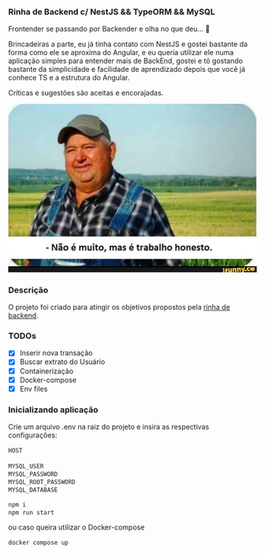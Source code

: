 ### Rinha de Backend c/ NestJS && TypeORM && MySQL

Frontender se passando por Backender e olha no que deu... 🫣

Brincadeiras a parte, eu já tinha contato com NestJS e gostei bastante da forma como ele se aproxima do Angular,
e eu queria utilizar ele numa aplicação simples para entender mais de BackEnd, gostei e tô gostando bastante da simplicidade e facilidade
de aprendizado depois que você já conhece TS e a estrutura do Angular.

Críticas e sugestões são aceitas e encorajadas.

![img.png](./assets/img.png)


### Descrição

O projeto foi criado para atingir os objetivos propostos pela [rinha de backend](https://github.com/zanfranceschi/rinha-de-backend-2024-q1/tree/main).

### TODOs

- [x] Inserir nova transação
- [x] Buscar extrato do Usuário
- [x] Containerização
- [x] Docker-compose
- [x] Env files 
### Inicializando aplicação

Crie um arquivo .env na raiz do projeto e insira as respectivas configurações:

```
HOST

MYSQL_USER
MYSQL_PASSWORD
MYSQL_ROOT_PASSWORD
MYSQL_DATABASE
```

```
npm i
npm run start
```
ou caso queira utilizar o Docker-compose
```
docker compose up
```
